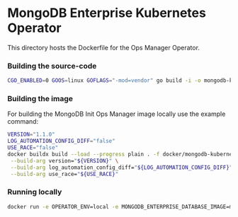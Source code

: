 # MongoDB Enterprise Kubernetes Operator

This directory hosts the Dockerfile for the Ops Manager Operator.

### Building the source-code

```bash
CGO_ENABLED=0 GOOS=linux GOFLAGS="-mod=vendor" go build -i -o mongodb-kubernetes-operator
```

### Building the image

For building the MongoDB Init Ops Manager image locally use the example command:

```bash
VERSION="1.1.0"
LOG_AUTOMATION_CONFIG_DIFF="false"
USE_RACE="false"
docker buildx build --load --progress plain . -f docker/mongodb-kubernetes-operator/Dockerfile -t "mongodb-kubernetes-operator:${VERSION}" \
 --build-arg version="${VERSION}" \
 --build-arg log_automation_config_diff="${LOG_AUTOMATION_CONFIG_DIFF}" \
 --build-arg use_race="${USE_RACE}"
```

### Running locally

```bash
docker run -e OPERATOR_ENV=local -e MONGODB_ENTERPRISE_DATABASE_IMAGE=mongodb-enterprise-database -e IMAGE_PULL_POLICY=Never mongodb-kubernetes-operator:0.1
```
